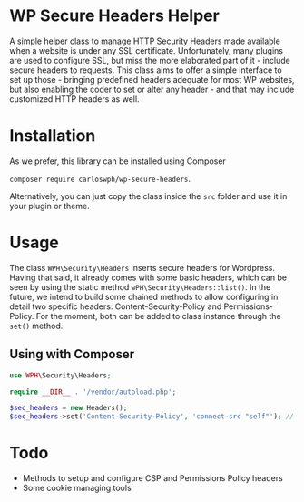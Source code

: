 # WP Secure Headers Helper

A simple helper class to manage HTTP Security Headers made available when a website is under any SSL certificate. Unfortunately, many plugins are used to configure SSL, but miss the more elaborated part of it - include secure headers to requests. This class aims to offer a simple interface to set up those - bringing predefined headers adequate for most WP websites, but also enabling the coder to set or alter any header - and that may include customized HTTP headers as well.

# Installation

As we prefer, this library can be installed using Composer

`composer require carloswph/wp-secure-headers`.

Alternatively, you can just copy the class inside the `src` folder and use it in your plugin or theme.

# Usage

The class `WPH\Security\Headers` inserts secure headers for Wordpress. Having that said, it already comes with some basic headers, which can be seen by using the static method `wPH\Security\Headers::list()`. In the future, we intend to build some chained methods to allow configuring in detail two specific headers: Content-Security-Policy and Permissions-Policy. For the moment, both can be added to class instance through the `set()` method.

## Using with Composer

```php
use WPH\Security\Headers;

require __DIR__ . '/vendor/autoload.php';

$sec_headers = new Headers();
$sec_headers->set('Content-Security-Policy', 'connect-src "self"'); // Add new headers to the class array property.
```

# Todo

* Methods to setup and configure CSP and Permissions Policy headers
* Some cookie managing tools
